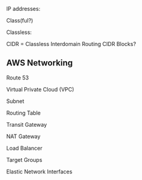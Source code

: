
IP addresses:

Class(ful?)

Classless:

CIDR = Classless Interdomain Routing
CIDR Blocks?

## AWS Networking

Route 53

Virtual Private Cloud (VPC)

Subnet

Routing Table

Transit Gateway

NAT Gateway

Load Balancer

Target Groups

Elastic Network Interfaces